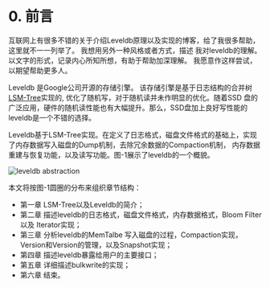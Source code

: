 # 0. 前言


互联网上有很多不错的关于介绍Leveldb原理以及实现的博客，给了我很多帮助，这里就不一一列举了。 我想用另外一种风格或者方式，描述
我对leveldb的理解。以文字的形式，记录内心所知所想，有助于帮助加深理解。 我愿意作这样尝试，以期望帮助更多人。

Leveldb 是Google公司开源的存储引擎。 该存储引擎是基于日志结构的合并树[LSM-Tree](www)实现的, 优化了随机写，对于随机读并未作明显的优化。随着SSD
盘的广泛应用，硬件的随机读性能也有大幅提升。那么，SSD盘加上良好写性能的leveldb是一个不错的选择。

Leveldb基于LSM-Tree实现。在定义了日志格式，磁盘文件格式的基础上，实现了内存数据写入磁盘的Dump机制，去除冗余数据的Compaction机制，
内存数据重建与恢复功能，以及读写功能。图-1展示了leveldb的一个概貌。

![leveldb abstraction](http://i.imgur.com/1sd1LDP.png)

本文将按图-1圆圈的分布来组织章节结构：
* 第一章 LSM-Tree以及Leveldb的简介；
* 第二章 描述leveldb的日志格式，磁盘文件格式，内存数据格式，Bloom Filter 以及 Iterator实现；
* 第三章 分析leveldb的MemTalbe 写入磁盘的过程，Compaction实现，Version和Version的管理，以及Snapshot实现；
* 第四章 描述leveldb暴露给用户的主要接口；
* 第五章 详细描述bulkwrite的实现；
* 第六章 结束。
